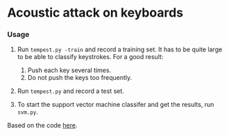 # Acoustic attack on keyboards

### Usage

1. Run `tempest.py -train` and record a training set. It has to be quite large to be able to classify keystrokes. For a good result: 
	1. Push each key several times.
	2. Do not push the keys too frequently.

2. Run `tempest.py` and record a test set.

3. To start the support vector machine classifer and get the results, run `svm.py`.


Based on the code [here](http://julip.co/2012/05/arduino-python-soundlight-spectrum/).